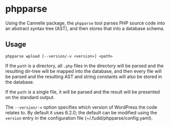 # phpparse
Using the Cannelle package, the `phpparse` tool parses PHP source code into an abstract syntax tree (AST), and then stores that into a database schema.

## Usage
```
phpparse wpload [--version/-v <version>] <path>
```
If the `path` is a directory, all `.php` files in the directory will be parsed and the resulting dir-tree will be mapped into
the database, and then every file will be parsed and the resulting AST and string constants will also be stored in the database.

If the `path` is a single file, it will be parsed and the result will be presented on the standard output.

The `--version/-v` option specifies which version of WordPress the code relates to. By default it uses 6.2.0; the default can be modified using the `version` entry in the configuration file (~/.fudd/phpparse/config.yaml).

